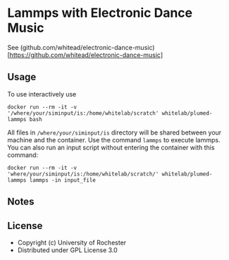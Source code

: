 Lammps with Electronic Dance Music
=====

See (github.com/whitead/electronic-dance-music)[https://github.com/whitead/electronic-dance-music]

Usage
----

To use interactively use 
```
docker run --rm -it -v '/where/your/siminput/is:/home/whitelab/scratch' whitelab/plumed-lammps bash
```
All files in `/where/your/siminput/is` directory will be shared between your machine and the container. Use the command `lammps` to execute lammps. You can also run an input script without entering the container with this command:
```
docker run --rm -it -v 'where/your/siminput/is:/home/whitelab/scratch/' whitelab/plumed-lammps lammps -in input_file
```

Notes
----

License
-----

* Copyright (c) University of Rochester
* Distributed under GPL License 3.0

